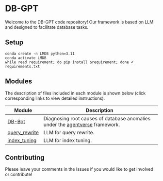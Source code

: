 # DB-GPT
Welcome to the DB-GPT code repository! Our framework is based on LLM and designed to facilitate database tasks. 

## Setup

```shell
conda create -n LMDB python=3.11	 	
conda activate LMDB
while read requirement; do pip install $requirement; done < requirements.txt
```

## Modules

The description of files included in each module is shown below (click corresponding links to view detailed instructions).


| Module              | Description                                                  |
| ------------------- | ------------------------------------------------------------ |
| [DB-Bot](./diagnosis) | Diagnosing root causes of database anomalies under the [agentverse](https://github.com/OpenBMB/AgentVerse) framework.        |
| [query_rewrite](./optimization/query_rewrite) | LLM for query rewrite.        |
| [index_tuning](./optimization/index_tuning) | LLM for index tuning.        |


## Contributing
Please leave your comments in the Issues if you would like to get involved or contribute!
